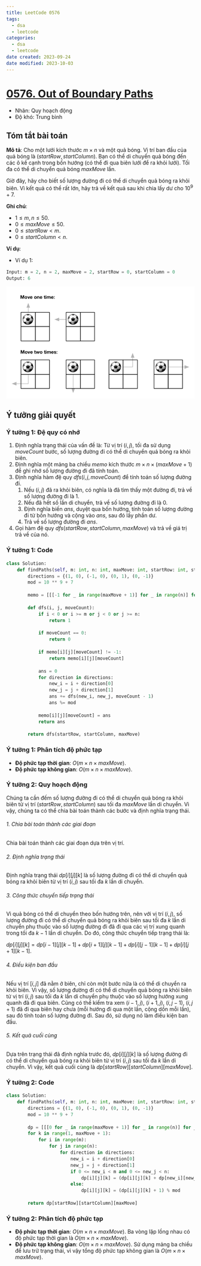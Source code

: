 ```yaml
---
title: LeetCode 0576
tags:
  - dsa
  - leetcode
categories:
  - dsa
  - leetcode
date created: 2023-09-24
date modified: 2023-10-03
---
```


# [0576. Out of Boundary Paths](https://leetcode.com/problems/out-of-boundary-paths/)

- Nhãn: Quy hoạch động
- Độ khó: Trung bình

## Tóm tắt bài toán

**Mô tả**: Cho một lưới kích thước $m \times n$ và một quả bóng. Vị trí ban đầu của quả bóng là $(startRow, startColumn)$. Bạn có thể di chuyển quả bóng đến các ô kề cạnh trong bốn hướng (có thể đi qua biên lưới để ra khỏi lưới). Tối đa có thể di chuyển quả bóng $maxMove$ lần.

Giờ đây, hãy cho biết số lượng đường đi có thể di chuyển quả bóng ra khỏi biên. Vì kết quả có thể rất lớn, hãy trả về kết quả sau khi chia lấy dư cho $10^9 + 7$.

**Ghi chú**:

- $1 \leq m, n \leq 50$.
- $0 \leq maxMove \leq 50$.
- $0 \leq startRow < m$.
- $0 \leq startColumn < n$.

**Ví dụ**:

- Ví dụ 1:

```python
Input: m = 2, n = 2, maxMove = 2, startRow = 0, startColumn = 0
Output: 6
```

![](https://raw.githubusercontent.com/vanhung4499/images/master/snap/out_of_boundary_paths_1.png)

## Ý tưởng giải quyết

### Ý tưởng 1: Đệ quy có nhớ

1. Định nghĩa trạng thái của vấn đề là: Từ vị trí $(i, j)$, tối đa sử dụng $moveCount$ bước, số lượng đường đi có thể di chuyển quả bóng ra khỏi biên.
2. Định nghĩa một mảng ba chiều $memo$ kích thước $m \times n \times (maxMove + 1)$ để ghi nhớ số lượng đường đi đã tính toán.
3. Định nghĩa hàm đệ quy $dfs(i, j, moveCount)$ để tính toán số lượng đường đi.
   1. Nếu $(i, j)$ đã ra khỏi biên, có nghĩa là đã tìm thấy một đường đi, trả về số lượng đường đi là $1$.
   2. Nếu đã hết số lần di chuyển, trả về số lượng đường đi là $0$.
   3. Định nghĩa biến $ans$, duyệt qua bốn hướng, tính toán số lượng đường đi từ bốn hướng và cộng vào $ans$, sau đó lấy phần dư.
   4. Trả về số lượng đường đi $ans$.
4. Gọi hàm đệ quy $dfs(startRow, startColumn, maxMove)$ và trả về giá trị trả về của nó.

### Ý tưởng 1: Code

```python
class Solution:
    def findPaths(self, m: int, n: int, maxMove: int, startRow: int, startColumn: int) -> int:
        directions = {(1, 0), (-1, 0), (0, 1), (0, -1)}
        mod = 10 ** 9 + 7

        memo = [[[-1 for _ in range(maxMove + 1)] for _ in range(n)] for _ in range(m)]

        def dfs(i, j, moveCount):
            if i < 0 or i >= m or j < 0 or j >= n:
                return 1
            
            if moveCount == 0:
                return 0

            if memo[i][j][moveCount] != -1:
                return memo[i][j][moveCount]

            ans = 0
            for direction in directions:
                new_i = i + direction[0]
                new_j = j + direction[1]
                ans += dfs(new_i, new_j, moveCount - 1)
                ans %= mod

            memo[i][j][moveCount] = ans
            return ans

        return dfs(startRow, startColumn, maxMove)
```

### Ý tưởng 1: Phân tích độ phức tạp

- **Độ phức tạp thời gian**: $O(m \times n \times maxMove)$.
- **Độ phức tạp không gian**: $O(m \times n \times maxMove)$.

### Ý tưởng 2: Quy hoạch động

Chúng ta cần đếm số lượng đường đi có thể di chuyển quả bóng ra khỏi biên từ vị trí $(startRow, startColumn)$ sau tối đa $maxMove$ lần di chuyển. Vì vậy, chúng ta có thể chia bài toán thành các bước và định nghĩa trạng thái.

###### 1. Chia bài toán thành các giai đoạn

Chia bài toán thành các giai đoạn dựa trên vị trí.

###### 2. Định nghĩa trạng thái

Định nghĩa trạng thái $dp[i][j][k]$ là số lượng đường đi có thể di chuyển quả bóng ra khỏi biên từ vị trí $(i, j)$ sau tối đa $k$ lần di chuyển.

###### 3. Công thức chuyển tiếp trạng thái

Vì quả bóng có thể di chuyển theo bốn hướng trên, nên với vị trí $(i, j)$, số lượng đường đi có thể di chuyển quả bóng ra khỏi biên sau tối đa $k$ lần di chuyển phụ thuộc vào số lượng đường đi đã đi qua các vị trí xung quanh trong tối đa $k - 1$ lần di chuyển. Do đó, công thức chuyển tiếp trạng thái là:

$dp[i][j][k] = dp[i - 1][j][k - 1] + dp[i + 1][j][k - 1] + dp[i][j - 1][k - 1] + dp[i][j + 1][k - 1]$.

###### 4. Điều kiện ban đầu

Nếu vị trí $[i, j]$ đã nằm ở biên, chỉ còn một bước nữa là có thể di chuyển ra khỏi biên. Vì vậy, số lượng đường đi có thể di chuyển quả bóng ra khỏi biên từ vị trí $(i, j)$ sau tối đa $k$ lần di chuyển phụ thuộc vào số lượng hướng xung quanh đã đi qua biên. Cũng có thể kiểm tra xem $(i - 1, j)$, $(i + 1, j)$, $(i, j - 1)$, $(i, j + 1)$ đã đi qua biên hay chưa (mỗi hướng đi qua một lần, cộng dồn mỗi lần), sau đó tính toán số lượng đường đi. Sau đó, sử dụng nó làm điều kiện ban đầu.

###### 5. Kết quả cuối cùng

Dựa trên trạng thái đã định nghĩa trước đó, $dp[i][j][k]$ là số lượng đường đi có thể di chuyển quả bóng ra khỏi biên từ vị trí $(i, j)$ sau tối đa $k$ lần di chuyển. Vì vậy, kết quả cuối cùng là $dp[startRow][startColumn][maxMove]$.

### Ý tưởng 2: Code

```python
class Solution:
    def findPaths(self, m: int, n: int, maxMove: int, startRow: int, startColumn: int) -> int:
        directions = {(1, 0), (-1, 0), (0, 1), (0, -1)}
        mod = 10 ** 9 + 7
        
        dp = [[[0 for _ in range(maxMove + 1)] for _ in range(n)] for _ in range(m)]
        for k in range(1, maxMove + 1):
            for i in range(m):
                for j in range(n):
                    for direction in directions:
                        new_i = i + direction[0]
                        new_j = j + direction[1]
                        if 0 <= new_i < m and 0 <= new_j < n:
                            dp[i][j][k] = (dp[i][j][k] + dp[new_i][new_j][k - 1]) % mod
                        else:
                            dp[i][j][k] = (dp[i][j][k] + 1) % mod
        
        return dp[startRow][startColumn][maxMove]
```

### Ý tưởng 2: Phân tích độ phức tạp

- **Độ phức tạp thời gian**: $O(m \times n \times maxMove)$. Ba vòng lặp lồng nhau có độ phức tạp thời gian là $O(m \times n \times maxMove)$.
- **Độ phức tạp không gian**: $O(m \times n \times maxMove)$. Sử dụng mảng ba chiều để lưu trữ trạng thái, vì vậy tổng độ phức tạp không gian là $O(m \times n \times maxMove)$.
